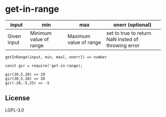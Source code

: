 # get-in-range


input      | min      | max      | onerr (optional)
-----------|----------|----------|--------
Given input | Minimum value of range | Maximum value of range | set to true to return NaN insted of throwing error

```getInRange(input, min, max[, onerr]) => number```

```
const gir = require('get-in-range);

gir(10,5,20) => 10
gir(30,5,20) => 20
gir(-20,-5,25) => -5
```

## License

LGPL-3.0